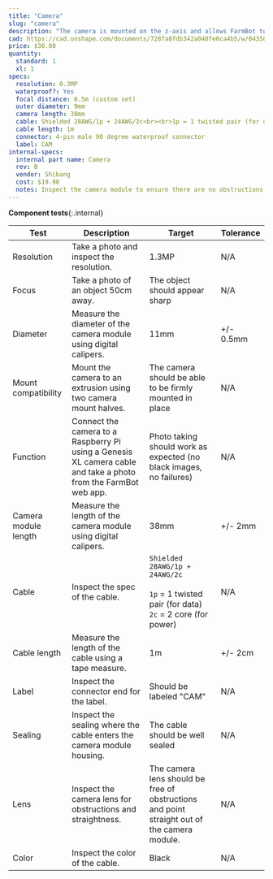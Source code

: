```yaml
---
title: "Camera"
slug: "camera"
description: "The camera is mounted on the z-axis and allows FarmBot to take photos of the garden and plants for weed detection and tracking plant growth."
cad: https://cad.onshape.com/documents/728fa8fdb342a040fe0ca4b5/w/0435033a7c78b02e71d0f721/e/201338492742c5c0aea0bc4f?renderMode=0&uiState=6255d3a246b4a5023f0aace9
price: $30.00
quantity:
  standard: 1
  xl: 1
specs:
  resolution: 0.3MP
  waterproof?: Yes
  focal distance: 0.5m (custom set)
  outer diameter: 9mm
  camera length: 38mm
  cable: Shielded 28AWG/1p + 24AWG/2c<br><br>1p = 1 twisted pair (for data)<br>2c = 2 core (for power)
  cable length: 1m
  connector: 4-pin male 90 degree waterproof connector
  label: CAM
internal-specs:
  internal part name: Camera
  rev: B
  vendor: Shibang
  cost: $19.90
  notes: Inspect the camera module to ensure there are no obstructions in front of the lens, such as foam or glue.
---
```


**Component tests**{:.internal}

|Test         |Description  |Target       |Tolerance    |
|-------------|-------------|-------------|-------------|
|Resolution   |Take a photo and inspect the resolution.|1.3MP|N/A
|Focus        |Take a photo of an object 50cm away.|The object should appear sharp|N/A
|Diameter     |Measure the diameter of the camera module using digital calipers.|11mm|+/- 0.5mm
|Mount compatibility|Mount the camera to an extrusion using two camera mount halves.|The camera should be able to be firmly mounted in place|N/A
|Function     |Connect the camera to a Raspberry Pi using a Genesis XL camera cable and take a photo from the FarmBot web app.|Photo taking should work as expected (no black images, no failures)|N/A
|Camera module length|Measure the length of the camera module using digital calipers.|38mm|+/- 2mm
|Cable        |Inspect the spec of the cable.|`Shielded 28AWG/1p + 24AWG/2c`<br><br>`1p` = 1 twisted pair (for data)<br>`2c` = 2 core (for power)|N/A
|Cable length |Measure the length of the cable using a tape measure.|1m|+/- 2cm
|Label        |Inspect the connector end for the label.|Should be labeled "CAM"|N/A
|Sealing      |Inspect the sealing where the cable enters the camera module housing.|The cable should be well sealed|N/A
|Lens         |Inspect the camera lens for obstructions and straightness.|The camera lens should be free of obstructions and point straight out of the camera module.|N/A
|Color        |Inspect the color of the cable.|Black|N/A

